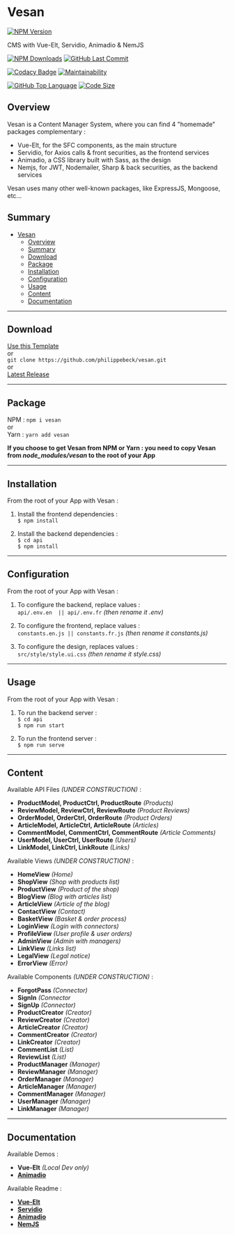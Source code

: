 # Vesan 
[![NPM Version](https://badgen.net/npm/v/vesan)](https://www.npmjs.com/package/vesan)

CMS with Vue-Elt, Servidio, Animadio & NemJS

[![NPM Downloads](https://badgen.net/npm/dt/vesan)](https://www.npmjs.com/package/vesan)
[![GitHub Last Commit](https://badgen.net/github/last-commit/philippebeck/vesan)](https://github.com/philippebeck/vesan/commits/master)

[![Codacy Badge](https://app.codacy.com/project/badge/Grade/cfde730eaf0f48a587afc8b95a2ac119)](https://www.codacy.com/gh/philippebeck/vesan/dashboard)
[![Maintainability](https://api.codeclimate.com/v1/badges/b57960e85b431ab740e3/maintainability)](https://codeclimate.com/github/philippebeck/vesan/maintainability)

[![GitHub Top Language](https://img.shields.io/github/languages/top/philippebeck/vesan)](https://github.com/philippebeck/vesan)
[![Code Size](https://img.shields.io/github/languages/code-size/philippebeck/vesan)](https://github.com/philippebeck/vesan/tree/master)

## Overview

Vesan is a Content Manager System, where you can find 4 "homemade" packages complementary :
-  Vue-Elt, for the SFC components, as the main structure  
-  Servidio, for Axios calls & front securities, as the frontend services  
-  Animadio, a CSS library built with Sass, as the design  
-  Nemjs, for JWT, Nodemailer, Sharp & back securities, as the backend services  

Vesan uses many other well-known packages, like ExpressJS, Mongoose, etc...

## Summary

- [Vesan](#vesan)
  - [Overview](#overview)
  - [Summary](#summary)
  - [Download](#download)
  - [Package](#package)
  - [Installation](#installation)
  - [Configuration](#configuration)
  - [Usage](#usage)
  - [Content](#content)
  - [Documentation](#documentation)

---

## Download

[Use this Template](https://github.com/philippebeck/vesan/generate)  
or  
`git clone https://github.com/philippebeck/vesan.git`  
or  
[Latest Release](https://github.com/philippebeck/vesan/releases)  

---

## Package

NPM : `npm i vesan`  
or  
Yarn : `yarn add vesan`  

**If you choose to get Vesan from NPM or Yarn : you need to copy Vesan from *node_modules/vesan* to the root of your App**

---

## Installation

From the root of your App with Vesan :  

1. Install the frontend dependencies :  
`$ npm install`  

2. Install the backend dependencies :  
`$ cd api`  
`$ npm install`  

---

## Configuration

From the root of your App with Vesan :  

1. To configure the backend, replace values :  
`api/.env.en  || api/.env.fr` *(then rename it .env)*  

1. To configure the frontend, replace values :  
`constants.en.js || constants.fr.js` *(then rename it constants.js)*  

1. To configure the design, replaces values :  
`src/style/style.ui.css` *(then rename it style.css)*  

---

## Usage

From the root of your App with Vesan :  

1. To run the backend server :  
`$ cd api`  
`$ npm run start`  

2. To run the frontend server :  
`$ npm run serve`  

---

## Content

Available API Files *(UNDER CONSTRUCTION)* :
-   **ProductModel, ProductCtrl, ProductRoute** *(Products)*  
-   **ReviewModel, ReviewCtrl, ReviewRoute** *(Product Reviews)*  
-   **OrderModel, OrderCtrl, OrderRoute** *(Product Orders)*  
-   **ArticleModel, ArticleCtrl, ArticleRoute** *(Articles)*  
-   **CommentModel, CommentCtrl, CommentRoute** *(Article Comments)*  
-   **UserModel, UserCtrl, UserRoute** *(Users)*  
-   **LinkModel, LinkCtrl, LinkRoute** *(Links)*  

Available Views *(UNDER CONSTRUCTION)* :  
-   **HomeView** *(Home)*  
-   **ShopView** *(Shop with products list)*  
-   **ProductView** *(Product of the shop)*  
-   **BlogView** *(Blog with articles list)*  
-   **ArticleView** *(Article of the blog)*  
-   **ContactView** *(Contact)*  
-   **BasketView** *(Basket & order process)*  
-   **LoginView** *(Login with connectors)*  
-   **ProfileView** *(User profile & user orders)*  
-   **AdminView** *(Admin with managers)*  
-   **LinkView** *(Links list)*  
-   **LegalView** *(Legal notice)*  
-   **ErrorView** *(Error)*  

Available Components *(UNDER CONSTRUCTION)* :  
-   **ForgotPass** *(Connector)*  
-   **SignIn** *(Connector*  
-   **SignUp** *(Connector)*  
-   **ProductCreator** *(Creator)*  
-   **ReviewCreator** *(Creator)*  
-   **ArticleCreator** *(Creator)*  
-   **CommentCreator** *(Creator)*  
-   **LinkCreator** *(Creator)*  
-   **CommentList** *(List)*  
-   **ReviewList** *(List)*  
-   **ProductManager** *(Manager)*  
-   **ReviewManager** *(Manager)*  
-   **OrderManager** *(Manager)*  
-   **ArticleManager** *(Manager)*  
-   **CommentManager** *(Manager)*  
-   **UserManager** *(Manager)*  
-   **LinkManager** *(Manager)*  

---

## Documentation

Available Demos :
-   **Vue-Elt** *(Local Dev only)*  
-   [**Animadio**](https://philippebeck.github.io/animadio)  

Available Readme :  
-   [**Vue-Elt**](https://github.com/philippebeck/vue-elt)  
-   [**Servidio**](https://github.com/philippebeck/servidio)  
-   [**Animadio**](https://github.com/philippebeck/animadio)  
-   [**NemJS**](https://github.com/philippebeck/nemjs)  
